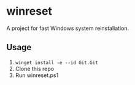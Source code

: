 # winreset

A project for fast Windows system reinstallation.

## Usage

1. `winget install -e --id Git.Git`
2. Clone this repo
3. Run winreset.ps1
